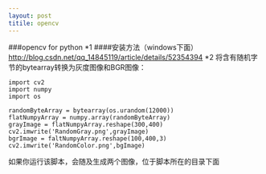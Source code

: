 ```yaml
---
layout: post
titile: opencv
---
```

###opencv for python
*1 ####安装方法（windows下面） 
http://blog.csdn.net/qq_14845119/article/details/52354394
*2 将含有随机字节的bytearray转换为灰度图像和BGR图像：
```
import cv2
import numpy
import os

randomByteArray = bytearray(os.urandom(12000))
flatNumpyArray = numpy.array(randomByteArray)
grayImage = flatNumpyArray.reshape(300,400)
cv2.imwrite('RandomGray.png',grayImage)
bgrImage = faltNumpyArray.reshape(100,400,3)
cv2.imwrite('RandomColor.png',bgImage)
```
如果你运行该脚本，会随及生成两个图像，位于脚本所在的目录下面